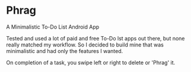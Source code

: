 Phrag
=====

A Minimalistic To-Do List Android App

Tested and used a lot of paid and free To-Do lst apps out there, but none really matched my workflow. So I decided to 
build mine that was minimalistic and had only the features I wanted.

On completion of a task, you swipe left or right to delete or 'Phrag' it. 
